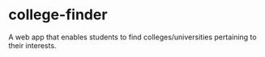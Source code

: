 # college-finder
A web app that enables students to find colleges/universities pertaining to their interests.
